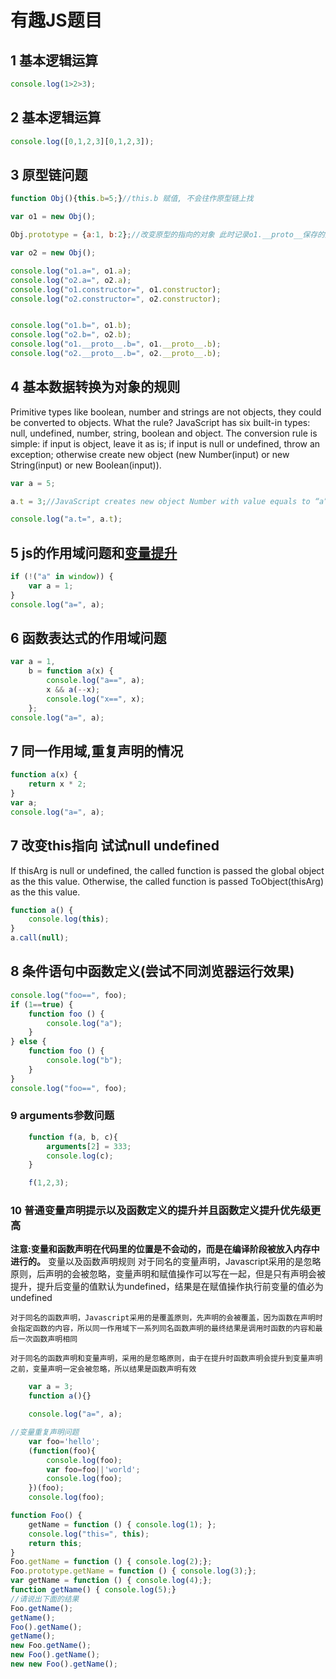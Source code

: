 # 有趣JS题目
## 1 基本逻辑运算
```javascript
console.log(1>2>3);
```

## 2 基本逻辑运算
```javascript
console.log([0,1,2,3][0,1,2,3]);
```

## 3 原型链问题
```javascript
function Obj(){this.b=5;}//this.b 赋值, 不会往作原型链上找

var o1 = new Obj();

Obj.prototype = {a:1, b:2};//改变原型的指向的对象 此时记录o1.__proto__保存的还是老的值

var o2 = new Obj();

console.log("o1.a=", o1.a);
console.log("o2.a=", o2.a);
console.log("o1.constructor=", o1.constructor);
console.log("o2.constructor=", o2.constructor);


console.log("o1.b=", o1.b);
console.log("o2.b=", o2.b);
console.log("o1.__proto__.b=", o1.__proto__.b);
console.log("o2.__proto__.b=", o2.__proto__.b);
```

## 4 基本数据转换为对象的规则
Primitive types like boolean, number and strings are not objects, they could be converted to objects. What the rule? 
JavaScript has six built-in types: null, undefined, number, string, boolean and object. The conversion rule is simple: if input is object, leave it as is; if input is null or undefined, throw an exception; otherwise create new object (new Number(input) or new String(input) or new Boolean(input)). 
```javascript
var a = 5;

a.t = 3;//JavaScript creates new object Number with value equals to “a” (5 in our case), then create new property “t” with value 3. But then this object is not assigned back to variable “a”, it is just disappear in garbage. 

console.log("a.t=", a.t);
```

## 5 js的作用域问题和[变量提升](https://developer.mozilla.org/zh-CN/docs/Glossary/Hoisting)
```javascript
if (!("a" in window)) {
    var a = 1;
}
console.log("a=", a);
```

## 6 函数表达式的作用域问题
```javascript
var a = 1,
    b = function a(x) {
        console.log("a==", a);
        x && a(--x);
        console.log("x==", x);
    };
console.log("a=", a);
```

## 7 同一作用域,重复声明的情况

```javascript
function a(x) {
    return x * 2;
}
var a;
console.log("a=", a);
```
## 7 改变this指向 试试null undefined
If thisArg is null or undefined, the called function is passed the global object as the this value. Otherwise, the called function is passed ToObject(thisArg) as the this value.
```javascript
function a() {
    console.log(this);
}
a.call(null);
```

## 8 条件语句中函数定义(尝试不同浏览器运行效果)
```javascript
console.log("foo==", foo);
if (1==true) {
    function foo () {
        console.log("a");
    }
} else {
    function foo () {
        console.log("b");
    }
}
console.log("foo==", foo);
```

### 9 arguments参数问题
```javascript
    function f(a, b, c){
        arguments[2] = 333;
        console.log(c);
    }

    f(1,2,3);
```

### 10 普通变量声明提示以及函数定义的提升并且函数定义提升优先级更高
**注意:变量和函数声明在代码里的位置是不会动的，而是在编译阶段被放入内存中进行的。**
变量以及函数声明规则
    对于同名的变量声明，Javascript采用的是忽略原则，后声明的会被忽略，变量声明和赋值操作可以写在一起，但是只有声明会被提升，提升后变量的值默认为undefined，结果是在赋值操作执行前变量的值必为undefined

    对于同名的函数声明，Javascript采用的是覆盖原则，先声明的会被覆盖，因为函数在声明时会指定函数的内容，所以同一作用域下一系列同名函数声明的最终结果是调用时函数的内容和最后一次函数声明相同

    对于同名的函数声明和变量声明，采用的是忽略原则，由于在提升时函数声明会提升到变量声明之前，变量声明一定会被忽略，所以结果是函数声明有效
```javascript
    var a = 3;
    function a(){}

    console.log("a=", a);
```
```JavaScript
//变量重复声明问题
    var foo='hello'; 
    (function(foo){
        console.log(foo);
        var foo=foo||'world';
        console.log(foo);
    })(foo);
    console.log(foo); 
```
```javascript
function Foo() {
    getName = function () { console.log(1); };
    console.log("this=", this);
    return this;
}
Foo.getName = function () { console.log(2);};
Foo.prototype.getName = function () { console.log(3);};
var getName = function () { console.log(4);};
function getName() { console.log(5);}
//请说出下面的结果
Foo.getName();
getName();
Foo().getName();
getName();
new Foo.getName();
new Foo().getName();
new new Foo().getName();
```
